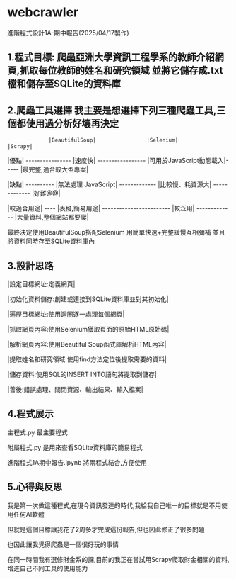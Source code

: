 # webcrawler
進階程式設計1A-期中報告(2025/04/17製作)

1.程式目標:
爬蟲亞洲大學資訊工程學系的教師介紹網頁,抓取每位教師的姓名和研究領域
並將它儲存成.txt檔和儲存至SQLite的資料庫
---------------
2.爬蟲工具選擇
我主要是想選擇下列三種爬蟲工具,三個都使用過分析好壞再決定
---------------

                 |BeautifulSoup|                |Selenium|               |Scrapy|
|優點|    ----------------       |速度快|       -----------------     |可用於JavaScript動態載入|----- |最完整,適合較大型專案|

|缺點|   ----------    |無法處理 JavaScript|        -------------     |比較慢、耗資源大|         -------------        |好難@@|
 
|較適合用途|       ----  |表格,簡易用途|        ------------------------              |較泛用|                -------------     |大量資料,整個網站都要爬|

最終決定使用BeautifulSoup搭配Selenium 用簡單快速+完整緩慢互相彌補
並且將資料同時存至SQLite資料庫內


3.設計思路
---
|設定目標網址:定義網頁|

|初始化資料儲存:創建或連接到SQLite資料庫並對其初始化|

|遍歷目標網址:使用迴圈逐一處理每個網頁|

|抓取網頁內容:使用Selenium獲取頁面的原始HTML原始碼|

|解析網頁內容:使用Beautiful Soup函式庫解析HTML內容|

|提取姓名和研究領域:使用find方法定位後提取需要的資料|

|儲存資料:使用SQL的INSERT INTO語句將提取到儲存|

|善後:錯誤處理、關閉資源、輸出結果、輸入檔案|

4.程式展示
---
主程式.py 最主要程式

附屬程式.py 是用來查看SQLite資料庫的簡易程式

進階程式1A期中報告.ipynb 將兩程式結合,方便使用

5.心得與反思
---
我是第一次做這種程式,在現今資訊發達的時代,我給我自己唯一的目標就是不用使用任何AI軟體

但就是這個目標讓我花了2周多才完成這份報告,但也因此修正了很多問題

也因此讓我覺得爬蟲是一個很好玩的事情

在同一時間我有選修財金系的課,目前的我正在嘗試用Scrapy爬取財金相關的資料,增進自己不同工具的使用能力


